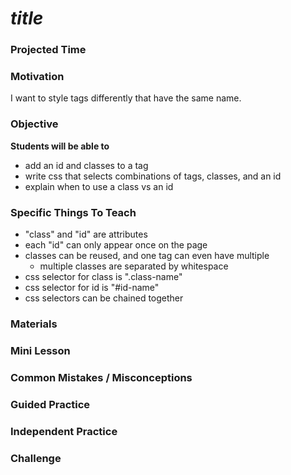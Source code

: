 # ___title___

### Projected Time


### Motivation
I want to style tags differently that have the same name.


### Objective
**Students will be able to** 
- add an id and classes to a tag
- write css that selects combinations of tags, classes, and an id
- explain when to use a class vs an id

### Specific Things To Teach
- "class" and "id" are attributes
- each "id" can only appear once on the page
- classes can be reused, and one tag can even have multiple
  - multiple classes are separated by whitespace
- css selector for class is ".class-name"
- css selector for id is "#id-name"
- css selectors can be chained together


### Materials


### Mini Lesson


### Common Mistakes / Misconceptions


### Guided Practice


### Independent Practice


### Challenge
